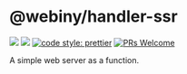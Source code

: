 # @webiny/handler-ssr
[![](https://img.shields.io/npm/dw/@webiny/handler-ssr.svg)](https://www.npmjs.com/package/@webiny/handler-ssr) 
[![](https://img.shields.io/npm/v/@webiny/handler-ssr.svg)](https://www.npmjs.com/package/@webiny/handler-ssr)
[![code style: prettier](https://img.shields.io/badge/code_style-prettier-ff69b4.svg?style=flat-square)](https://github.com/prettier/prettier)
[![PRs Welcome](https://img.shields.io/badge/PRs-welcome-brightgreen.svg?style=flat-square)](http://makeapullrequest.com)

A simple web server as a function. 
